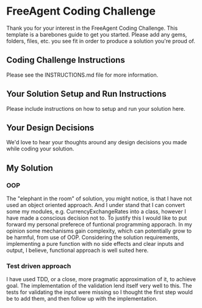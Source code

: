 # FreeAgent Coding Challenge

Thank you for your interest in the FreeAgent Coding Challenge.  This template is a barebones guide to get you started.  Please add any gems, folders, files, etc. you see fit in order to produce a solution you're proud of.

## Coding Challenge Instructions

Please see the INSTRUCTIONS.md file for more information.

## Your Solution Setup and Run Instructions

Please include instructions on how to setup and run your solution here.

## Your Design Decisions

We'd love to hear your thoughts around any design decisions you made while coding your solution.

## My Solution

### OOP

The "elephant in the room" of solution, you might notice, is that I have not used an object oriented approach. And I under stand that I can convert some my modules, e.g. CurrencyExchangeRates into a class, however I have made a conscious decision not to. To justify this I would like to put forward my personal preferece of funtional programming apporach. In my opinion some mechanisms gain complexity, which can potentially grow to be harmful, from use of OOP. Considering the solution requirements, implementing a pure function with no side effects and clear inputs and output, I believe, functional approach is well suited here.

### Test driven approach

I have used TDD, or a close, more pragmatic approximation of it, to achieve goal. The implementation of the validation lend itself very well to this. The tests for validating the input were missing so I thought the first step would be to add them, and then follow up with the implementation.
